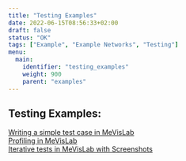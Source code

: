 ```yaml
---
title: "Testing Examples"
date: 2022-06-15T08:56:33+02:00
draft: false
status: "OK"
tags: ["Example", "Example Networks", "Testing"]
menu: 
  main:
    identifier: "testing_examples"
    weight: 900
    parent: "examples"
---
```


## Testing Examples:
[Writing a simple test case in MeVisLab](/examples/testing/example1/)  
[Profiling in MeVisLab](/examples/testing/example2/)  
[Iterative tests in MeVisLab with Screenshots](/examples/testing/example3/)  
